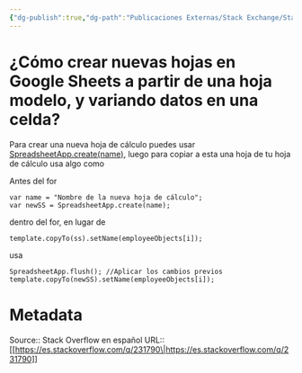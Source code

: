 ```yaml
---
{"dg-publish":true,"dg-path":"Publicaciones Externas/Stack Exchange/Stack Overflow en español/es.stackoverflow.com-231790.md","permalink":"/publicaciones-externas/stack-exchange/stack-overflow-en-espanol/es-stackoverflow-com-231790/","title":"¿Cómo crear nuevas hojas en Google Sheets a partir de una hoja modelo, y variando datos en una celda?","hide":true,"noteIcon":"\"0\"","created":"2024-04-03T12:49:10.506-06:00","updated":"2024-04-05T16:43:54.642-06:00"}
---
```


# ¿Cómo crear nuevas hojas en Google Sheets a partir de una hoja modelo, y variando datos en una celda?

Para crear una nueva hoja de cálculo puedes usar [SpreadsheetApp.create(name)][1], luego para copiar a esta una hoja de tu hoja de cálculo usa algo como

Antes del for

    var name = "Nombre de la nueva hoja de cálculo";
    var newSS = SpreadsheetApp.create(name);

dentro del for, en lugar de

    template.copyTo(ss).setName(employeeObjects[i]);

usa

    SpreadsheetApp.flush(); //Aplicar los cambios previos
    template.copyTo(newSS).setName(employeeObjects[i]);

  [1]: https://developers.google.com/apps-script/reference/spreadsheet/spreadsheet-app#createname

# Metadata
Source:: Stack Overflow en español
URL:: [[https://es.stackoverflow.com/q/231790\|https://es.stackoverflow.com/q/231790]]

